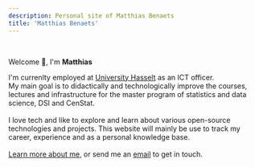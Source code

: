 ```yaml
---
description: Personal site of Matthias Benaets
title: 'Matthias Benaets'
---
```

<br>

Welcome 👋, I'm **Matthias**

I'm currenlty employed at [University Hasselt](https://www.uhasselt.be/en) as an ICT officer.
<br>My main goal is to didactically and technologically improve the courses, lectures and infrastructure for the master program of statistics and data science, DSI and CenStat.
<br><br>
I love tech and like to explore and learn about various open-source technologies and projects. This website will mainly be use to track my career, experience and as a personal knowledge base.
<br><br>
[Learn more about me](/about/), or send me an [email](mailto:matthias@benaets.com) to get in touch.
<br><br>
<!--{{<button href="/about/" target="_self">}} More about me {{</button>}} --!>
